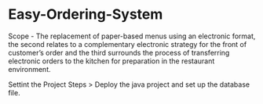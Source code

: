 # Easy-Ordering-System
Scope - The replacement of paper-based menus using an electronic format, the second relates to a complementary electronic strategy for the front of customer’s order and the third surrounds the process of transferring electronic orders to the kitchen for preparation in the restaurant environment.



Settint the Project
Steps >
Deploy the java project and set up the database file.
